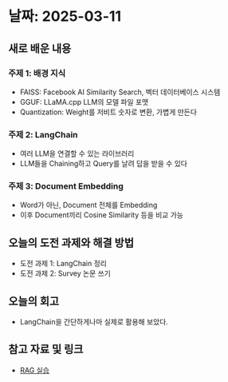 # 날짜: 2025-03-11

## 새로 배운 내용
### 주제 1: 배경 지식
- FAISS: Facebook AI Similarity Search, 벡터 데이터베이스 시스템
- GGUF: LLaMA.cpp LLM의 모델 파일 포맷
- Quantization: Weight를 저비트 숫자로 변환, 가볍게 만든다

### 주제 2: LangChain
- 여러 LLM을 연결할 수 있는 라이브러리
- LLM들을 Chaining하고 Query를 날려 답을 받을 수 있다

### 주제 3: Document Embedding
- Word가 아닌, Document 전체를 Embedding
- 이후 Document끼리 Cosine Similarity 등을 비교 가능

## 오늘의 도전 과제와 해결 방법
- 도전 과제 1: LangChain 정리
- 도전 과제 2: Survey 논문 쓰기 

## 오늘의 회고
- LangChain을 간단하게나마 실제로 활용해 보았다.

## 참고 자료 및 링크
- [RAG 실습](https://colab.research.google.com/drive/1ts25VfAvA8SRZJLjFC3ZV6jAv4Clpdg3#scrollTo=Et_thePu3Hbj)
